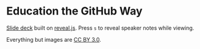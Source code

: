 # Education the GitHub Way

[Slide deck](http://afeld.github.io/edu_the_gh_way/#/) built on [reveal.js](https://github.com/hakimel/reveal.js).  Press `s` to reveal speaker notes while viewing.

Everything but images are [CC BY 3.0](http://creativecommons.org/licenses/by/3.0/deed.en_US).
